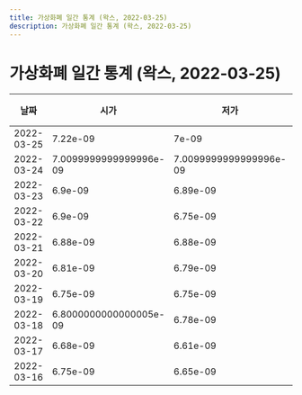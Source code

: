 ```yaml
---
title: 가상화폐 일간 통계 (왁스, 2022-03-25)
description: 가상화폐 일간 통계 (왁스, 2022-03-25)
---
```


가상화폐 일간 통계 (왁스, 2022-03-25)
===

|날짜|시가|저가|고가|종가|비고|
|--|--|--|--|--|--|
|2022-03-25|7.22e-09|7e-09|7.22e-09|7e-09|    |
|2022-03-24|7.0099999999999996e-09|7.0099999999999996e-09|7.34e-09|7.17e-09|    |
|2022-03-23|6.9e-09|6.89e-09|6.99e-09|6.99e-09|    |
|2022-03-22|6.9e-09|6.75e-09|6.9e-09|6.849999999999999e-09|    |
|2022-03-21|6.88e-09|6.88e-09|7.119999999999999e-09|6.99e-09|    |
|2022-03-20|6.81e-09|6.79e-09|6.95e-09|6.95e-09|    |
|2022-03-19|6.75e-09|6.75e-09|6.98e-09|6.81e-09|    |
|2022-03-18|6.8000000000000005e-09|6.78e-09|6.8000000000000005e-09|6.78e-09|    |
|2022-03-17|6.68e-09|6.61e-09|6.8000000000000005e-09|6.8000000000000005e-09|    |
|2022-03-16|6.75e-09|6.65e-09|6.75e-09|6.66e-09|    |
